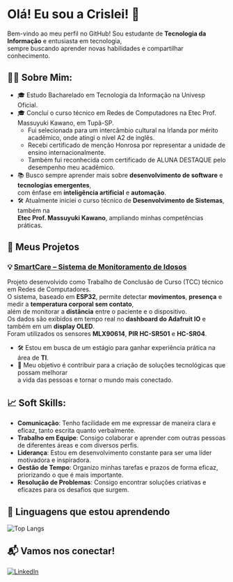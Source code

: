# Olá! Eu sou a Crislei! 👋

Bem-vindo ao meu perfil no GitHub! Sou estudante de **Tecnologia da Informação** e entusiasta em tecnologia,  
sempre buscando aprender novas habilidades e compartilhar conhecimento.

## 🧑‍💻 Sobre Mim:
- 🎓 Estudo Bacharelado em Tecnologia da Informação na Univesp Oficial.
- 🎓 Concluí o curso técnico em Redes de Computadores na Etec Prof. Massuyuki Kawano, em Tupã-SP.
    - Fui selecionada para um intercâmbio cultural na Irlanda por mérito acadêmico, onde atingi o nível A2 de inglês.
    - Recebi certificado de menção Honrosa por representar a unidade de ensino internacionalmente.
    - Também fui reconhecida com certificado de ALUNA DESTAQUE pelo desempenho meu acadêmico.
- 📚 Busco sempre aprender mais sobre **desenvolvimento de software** e **tecnologias emergentes**,  
  com ênfase em **inteligência artificial** e **automação**.
- 🛠️ Atualmente iniciei o curso técnico de **Desenvolvimento de Sistemas**, também na  
  **Etec Prof. Massuyuki Kawano**, ampliando minhas competências práticas.

## 🚀 Meus Projetos

### 💡 [SmartCare – Sistema de Monitoramento de Idosos](https://github.com/CrisleiKeliJenuino/SmartCare)  
Projeto desenvolvido como Trabalho de Conclusão de Curso (TCC) técnico em Redes de Computadores.  
O sistema, baseado em **ESP32**, permite detectar **movimentos**, **presença** e medir a **temperatura corporal sem contato**,  
além de monitorar a **distância** entre o paciente e o dispositivo.  
Os dados são exibidos em tempo real no **dashboard do Adafruit IO** e também em um **display OLED**.  
Foram utilizados os sensores **MLX90614**, **PIR HC-SR501** e **HC-SR04**.

- 🛠 Estou em busca de um estágio para ganhar experiência prática na área de **TI**.
- 🎯 Meu objetivo é contribuir para a criação de soluções tecnológicas que possam melhorar  
  a vida das pessoas e tornar o mundo mais conectado.

## 📈 Soft Skills:
- **Comunicação**: Tenho facilidade em me expressar de maneira clara e eficaz, tanto escrita quanto verbalmente.
- **Trabalho em Equipe**: Consigo colaborar e aprender com outras pessoas de diferentes áreas e com diversos perfis.
- **Liderança**: Estou em desenvolvimento constante para ser uma líder motivadora e inspiradora.
- **Gestão de Tempo**: Organizo minhas tarefas e prazos de forma eficaz, priorizando o que é mais importante.
- **Resolução de Problemas**: Consigo encontrar soluções criativas e eficazes para os desafios que surgem.

## 🚀 Linguagens que estou aprendendo
<!--START_SECTION:langs-->
![Top Langs](https://github-readme-stats.vercel.app/api/top-langs/?username=CrisleiKeliJenuino&layout=compact&theme=default)
<!--END_SECTION:langs-->

## 📬 Vamos nos conectar!
[![LinkedIn](https://img.shields.io/badge/LinkedIn-Crislei%20Jenuino-blue?style=for-the-badge&logo=linkedin&logoColor=white)](https://www.linkedin.com/in/crislei-jenuino-b3407734a/)
